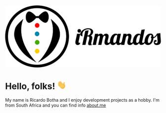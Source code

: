 <!-- Icons -->
[![Header][0.0]][0]

<!--
[![Header](https://raw.githubusercontent.com/irmandos/irmandos/master/img/header.png "Header")](https://github.com/irmandos/)
-->

# Hello, folks! <img src="https://raw.githubusercontent.com/irmandos/irmandos/master/img/wave.gif" width="30px">
My name is Ricardo Botha and I enjoy development projects as a hobby. I'm from South Africa and you can find info [about.me][1]

<!-- You can find me on [![Twitter][1.2]][1], or on [![LinkedIn][3.2]][3]. -->
<!-- Icons -->
[0.0]: https://raw.githubusercontent.com/irmandos/irmandos/master/img/header.png (iRmandos header)
[0.1]: https://raw.githubusercontent.com/irmandos/irmandos/master/img/wave.gif (waving hand)
[1.2]: http://i.imgur.com/wWzX9uB.png (twitter icon without padding)
[2.2]: https://raw.githubusercontent.com/MartinHeinz/MartinHeinz/master/linkedin-3-16.png (LinkedIn icon without padding)

<!-- Links to your social media accounts -->
[0]: https://github.com/irmandos/
[1]: https://about.me/ricardobotha
[2]: https://www.linkedin.com/in/heinz-martin/